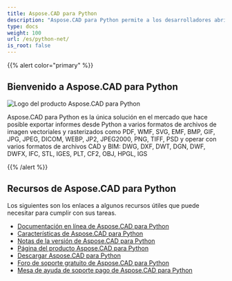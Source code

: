 ```yaml
---
title: Aspose.CAD para Python
description: "Aspose.CAD para Python permite a los desarrolladores abrir, leer y procesar formatos de archivo AutoCAD DWG, DXF, DWT y otros formatos de archivo CAD y BIM, tales como: DGN, DWF, DWFX, IFC, STL, IGES, PLT, CF2, OBJ, HPGL, IGS."
type: docs
weight: 100
url: /es/python-net/
is_root: false
---
```


{{% alert color="primary" %}}

## **Bienvenido a Aspose.CAD para Python**

![Logo del producto Aspose.CAD para Python](/_assets/home_4.png)

Aspose.CAD para Python es la única solución en el mercado que hace posible exportar informes desde Python a varios formatos de archivos de imagen vectoriales y rasterizados como PDF, WMF, SVG, EMF, BMP, GIF, JPG, JPEG, DICOM, WEBP, JP2, JPEG2000, PNG, TIFF, PSD y operar con varios formatos de archivos CAD y BIM: DWG, DXF, DWT, DGN, DWF, DWFX, IFC, STL, IGES, PLT, CF2, OBJ, HPGL, IGS

{{% /alert %}}

## **Recursos de Aspose.CAD para Python**

Los siguientes son los enlaces a algunos recursos útiles que puede necesitar para cumplir con sus tareas.

- [Documentación en línea de Aspose.CAD para Python](/es/cad/python-net/)
- [Características de Aspose.CAD para Python](/es/cad/python-net/features-overview/)
- [Notas de la versión de Aspose.CAD para Python](https://releases.aspose.com/cad/python-net/release-notes/)
- [Página del producto Aspose.CAD para Python](https://products.aspose.com/cad/python-net/)
- [Descargar Aspose.CAD para Python](https://downloads.aspose.com/cad/python-net)
- [Foro de soporte gratuito de Aspose.CAD para Python](https://forum.aspose.com/c/cad/19)
- [Mesa de ayuda de soporte pago de Aspose.CAD para Python](https://helpdesk.aspose.com/)
